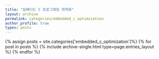 ```yaml
---
title: "임베디드 C 프로그래밍 최적화"
layout: archive
permalink: categories/embedded_c_optimization
author_profile: true
types: posts
---
```


{% assign posts = site.categories['embedded_c_optimization']%}
{% for post in posts %}
  {% include archive-single.html type=page.entries_layout %}
{% endfor %}





